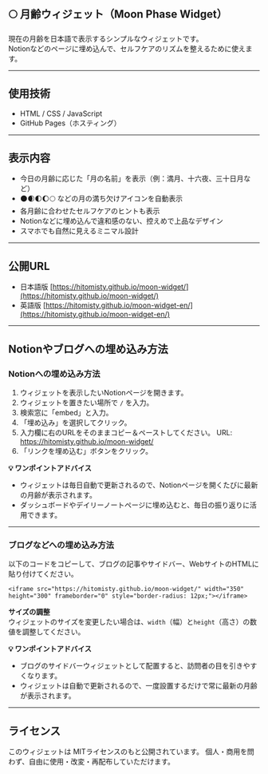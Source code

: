 ## 🌕 月齢ウィジェット（Moon Phase Widget）

現在の月齢を日本語で表示するシンプルなウィジェットです。  
Notionなどのページに埋め込んで、セルフケアのリズムを整えるために使えます。

---

## 使用技術

- HTML / CSS / JavaScript
- GitHub Pages（ホスティング）

---

## 表示内容

- 今日の月齢に応じた「月の名前」を表示（例：満月、十六夜、三十日月など）
- 🌑🌒🌓🌔🌕 などの月の満ち欠けアイコンを自動表示
- 各月齢に合わせたセルフケアのヒントも表示
- Notionなどに埋め込んで違和感のない、控えめで上品なデザイン
- スマホでも自然に見えるミニマル設計

---

## 公開URL

- 日本語版 [https://hitomisty.github.io/moon-widget/](https://hitomisty.github.io/moon-widget/)
- 英語版 [https://hitomisty.github.io/moon-widget-en/](https://hitomisty.github.io/moon-widget-en/)

---

## Notionやブログへの埋め込み方法

### Notionへの埋め込み方法

1. ウィジェットを表示したいNotionページを開きます。  
2. ウィジェットを置きたい場所で `/` を入力。  
3. 検索窓に「embed」と入力。 
4. 「埋め込み」を選択してクリック。  
5. 入力欄に右のURLをそのままコピー＆ペーストしてください。 URL: https://hitomisty.github.io/moon-widget/  
6. 「リンクを埋め込む」ボタンをクリック。

**💡 ワンポイントアドバイス**  
- ウィジェットは毎日自動で更新されるので、Notionページを開くたびに最新の月齢が表示されます。  
- ダッシュボードやデイリーノートページに埋め込むと、毎日の振り返りに活用できます。

---

### ブログなどへの埋め込み方法

以下のコードをコピーして、ブログの記事やサイドバー、WebサイトのHTMLに貼り付けてください。

`<iframe src="https://hitomisty.github.io/moon-widget/" width="350" height="300" frameborder="0" style="border-radius: 12px;"></iframe>`

**サイズの調整**  
ウィジェットのサイズを変更したい場合は、`width`（幅）と`height`（高さ）の数値を調整してください。

**💡 ワンポイントアドバイス**  
- ブログのサイドバーウィジェットとして配置すると、訪問者の目を引きやすくなります。  
- ウィジェットは自動で更新されるので、一度設置するだけで常に最新の月齢が表示されます。

---

## ライセンス

このウィジェットは MITライセンスのもと公開されています。 個人・商用を問わず、自由に使用・改変・再配布していただけます。
